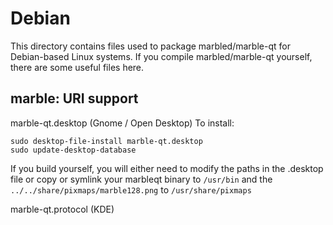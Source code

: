 
Debian
====================
This directory contains files used to package marbled/marble-qt
for Debian-based Linux systems. If you compile marbled/marble-qt yourself, there are some useful files here.

## marble: URI support ##


marble-qt.desktop  (Gnome / Open Desktop)
To install:

	sudo desktop-file-install marble-qt.desktop
	sudo update-desktop-database

If you build yourself, you will either need to modify the paths in
the .desktop file or copy or symlink your marbleqt binary to `/usr/bin`
and the `../../share/pixmaps/marble128.png` to `/usr/share/pixmaps`

marble-qt.protocol (KDE)

